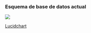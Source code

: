 <h3>Esquema de base de datos actual</h3><img src="https://lh3.googleusercontent.com/ssz2Tt0oI4AeS3RmIgl-MDS4Djxc6A7rCer1b82EvFOi_6y_RtuDF73F8-2ISIeAbfX9YvthI96C7EhhG6EfUXVgPuFNqDQWMJrNzeTtz9T6ZJBqBKzpQnPJBtmLFjtWXgTbc4oR6zRatVzlmH7PgmVPw4_fsGaXZ_SLrKelEp5Va-aPT41K-RecYK1JjVCKVA6pJBqOxm06fj_a2jU-AAfwQNNy0EFgLCo7wZAYeh07xZFtpK54Gx_jcKBGS_-NC8bAC2hpGWTsZzOT8Q_fNkwqCPif5e9jYOyOByIPb0caL5GALTkv2a0JgNQvQdvxTEx3dUxHjfoz9-cWOSeG5y7g78opynDn_moYn8pU-xj_EXOYNwnIvypEBQeRxeJHEWgRBq0iZGgbdB--trHAiUoUflus1I_g-SDF-xGG3GpNvGs02ploL2IJSp0QQ1LJ4AZi6doSfW08tnGAlPZ7wGGLYQa2hB4m77gtMAhrX2k9di5V03kQYBdDaudJkcPE-BeEZvSvfvRVTy6TJ1t3TSwQI0FV6xhkNwP1GTUlLtGWAeQS4kHBtosvIWBmGT5WL7bPDozmChw1wztkxx2BPFhq7SR0tvxAdLM59B2TmYitGPapMEuD9xTE07jtGPpjhes961JydLmPzU-QAXAIcNEM2CsluQ=w846-h793-no">

<a href="https://www.lucidchart.com/invitations/accept/f4724e05-92be-4912-bed2-32b778e905e9">Lucidchart</a>
